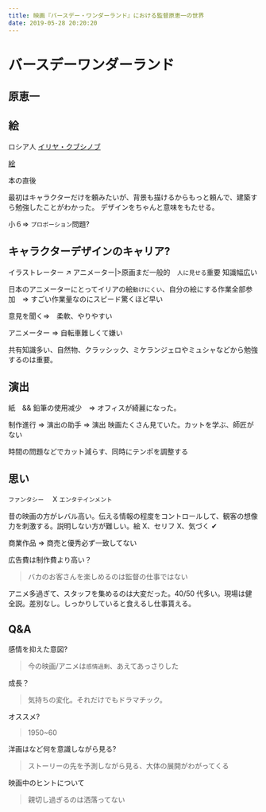 ```yaml
---
title: 映画『バースデー・ワンダーランド』における監督原恵一の世界
date: 2019-05-28 20:20:20
---
```


# バースデーワンダーランド

## 原恵一

## 絵

ロシア人 [イリヤ・クブシノブ](https://twitter.com/kuvshinov_ilya?lang=ja)

[絵](https://www.google.com/search?q=%E3%82%A4%E3%83%AA%E3%83%A4%E3%83%BB%E3%82%AF%E3%83%96%E3%82%B7%E3%83%8E%E3%83%96&source=lnms&tbm=isch&sa=X&ved=0ahUKEwiXu-Sg_73iAhXNBKYKHWnjB-EQ_AUIDigB&biw=1275&bih=762)

本の直後

最初はキャラクターだけを頼みたいが、背景も描けるからもっと頼んで、建築すら勉強したことがわかった。
デザインをちゃんと意味をもたせる。

小６=> `プロポーション`問題?

## キャラクターデザインのキャリア?

イラストレーター ↗ アニメーター|>原画まだ一般的　`人に見せる`重要
知識幅広い

日本のアニメーターにとってイリアの絵`動けにくい`、自分の絵にする作業全部参加　=> すごい作業量なのにスピード驚くほど早い

意見を聞く=>　柔軟、やりやすい

アニメーター => 自転車難しくて嫌い

共有知識多い、自然物、クラッシック、ミケランジェロやミュシャなどから勉強するのは重要。

## 演出

紙　&& 鉛筆の使用减少　=> オフィスが綺麗になった。

制作進行 => 演出の助手 => 演出
映画たくさん見ていた。カットを学ぶ、師匠がない

時間の問題などでカット減らす、同時にテンポを調整する

## 思い

`ファンタシー`　 X `エンタテインメント`

昔の映画の方がレバル高い。伝える情報の程度をコントロールして、観客の想像力を刺激する。説明しない方が難しい。絵 X、セリフ X、気づく ✔

商業作品 => 商売と優秀必ず一致してない

広告費は制作費より高い？

> バカのお客さんを楽しめるのは監督の仕事ではない

アニメ多過ぎて、スタッフを集めるのは大変だった。40/50 代多い。現場は健全説。差別なし。しっかりしていると食えるし仕事貰える。

## Q&A

感情を抑えた意図?

> 今の映画/アニメは`感情過剰`、あえてあっさりした

成長？

> 気持ちの変化。それだけでもドラマチック。

オススメ?

> 1950~60

洋画はなど何を意識しながら見る?

> ストーリーの先を予測しながら見る、大体の展開がわがってくる

映画中のヒントについて

> 親切し過ぎるのは洒落ってない
